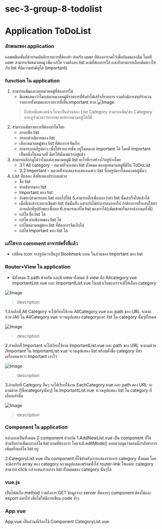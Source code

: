 # sec-3-group-8-todolist
# Application ToDoList
### ลักษณะของ application
เเอพพลิเคชั่นที่ช่วยจดบันทึกรายการที่ต้องทํา สำหรับ user ที่ต้องการจดไว้เพื่อกันตนเองลืม โดยที่ user สามารถจัดหมวดหมู่  เพิ่ม เเก้ไข รวมถึงลบ list ตามที่ต้องการได้ เเละยังสามารถเลือกติดดาวให้กับ list ที่มีความสำคัญได้ (important) 

### function ใน application
1. สามารถเพิ่มเเละลบหมวดหมู่ที่ต้องการได้ 
   * มีเลขเเสดงว่าในเเต่ละหมวดหมู่มีรายการที่ยังทําไม่เสร็จกี่รายการ รวมถึงมีการสรุปจำนวนรายการทั้งหมดเเละรายการที่เป็น important ด้วย
      ![Image](imageProjectDescription/01.png)
   > ฝั่งซ้ายมือของหน้าเว็บจะเป็นส่วนของ List Category สามารถเพิ่ม/ลบ Category เเละดูจำนวนรายการของเเต่ละหมวดหมู่ได้ที่นี่
2. สามารถเพิ่มรายการที่ต้องทําได้โดย
   * กรอกชื่อ list
   * กรอกคําอธิบายของ list 
   * เลือกหมวดหมู่ของ list ที่ต้องการจัดเก็บ
   * สามารถกดที่รูปดาว เพื่อให้รายการนั้น อยู่ในหมวด important ได้ โดยที่ important เป็นหนึ่งในหมวดที่     มีมาให้ตั้งแต่แรกอยู่แล้ว
3. สามารถเลือกดูได้ว่าในเเต่ละหมวดหมู่มี list อะไรที่เราสร้างไว้อยู่บ้างโดย
    * 3.1 All category - หมวดที่จะแสดง list ทั้งหมด ของทุกหมวดหมู่ที่มีใน ToDoList
    * 3.2 Important - หมวดที่จะแสดงจะเเสดงเฉพาะ list ที่กดรูปดาวในหมวดหมู่นั้นๆ
4. List ที่เเสดง สิ่งที่เเสดงประกอบด้วย
   * ชื่อ list
   * คําอธิบายของ list 
   * Important ของ list
   * ถังขยะ(สามารถลบ list ออกไปได้)
5.สามารถติ๊กเพื่อบอกว่าทํา list นั้นสําเร็จไปเเล้วได้
   * เมื่อติ๊กเเล้วระบบจะขีดฆ่า list อันนั้นทิ้ง เเต่จะยังไม่ทําการลบออกไป ถ้าต้องการที่จะลบให้ทําการคลิกที่รูปถังขยะเพื่อลบ
6.สามารถเเก้ไข list ของเราได้(เพิ่มเข้ามาในการส่งงานครั้งนี้)
   * เเก้ไข ชื่อ list ได้
   * เเก้ไข คําอธิบายของ list ได้
   * เเก้ไขหมวดหมู่ของ list ที่ต้องการจัดเก็บได้
   * เเก้ไข Important ของ list ได้

### เเก้ไขจาก comment อาจารย์ครั้งที่เเล้ว
 * เปลี่ยน icon จากรูปดาวเป็นรูป Bookmark เเทน ในส่วนของ Important ของ list

### Router+View ใน application
 * มีทั้งหมด 3 path ด้วยกัน เเละมี view ทั้งหมด 3 view คือ Allcategory.vue ImportantList.vue เเละ ImportantList.vue
 ในหน้าเว็บของเราจะมีให้เลือก category

 ![Image](imageProjectDescription/01.png)
 > description
 
 1.ถ้าคลิกที่ All Category จะไปเรียกใช้งาน AllCategory.vue เเละ path ของ URL จะตามด้วย /All
ใน AllCategory.vue จะวนลูปแสดง categoryเเละ list ใน category นั้นๆทั้งหมด

 ![Image](imageProjectDescription/01.png)
  > description
  
 2.ถ้าคลิกที่ Important จะไปเรียกใช้งาน ImportantList.vue เเละ path ของ URL จะตามด้วย /Important
ใน ImportantList.vue จะวนลูปแสดง list พร้อมทั้งชื่อ category  ที่ทําเครื่องหมายว่า Important เอาไว้

 ![Image](imageProjectDescription/01.png)
  > description
  
 3.ถ้าคลิกที่ Category อื่นๆ จะไปเรียกใช้งาน EachCategory.vue เเละ path ของ URL จะตามด้วย /[ชื่อcategoryนั้นๆ]
ใน ImportantList.vue จะวนลูปเเสดง list ใน category ที่เลือกเท่านั้น

 ![Image](imageProjectDescription/01.png)
  > description
  
 ### Component ใน application
เเบ่งออกเป็นทั้งหมด 2 component ด้วยกัน
1.AddNewList.vue
เป็น component ที่ใช้สำหรับการเพิ่มเเละเเก้ไข list ตามที่ต้องการ โดยจะมี editMode() คอยควบคุมว่าตอนนี้กำลังทำการเพิ่มหรือเเก้ไข list อยู่


2.CategoryList.vue
เป็น component ที่ใช้สำหรับการเเสดงรายการ category ทั้งหมด โดยจะมีการรับ array ของ category มาวนลูปเเสดงพร้อมทั้งใส่ router-link ให้เเต่ละ category สามารถ click เเล้วเเสดงรายการ list ทั้งหมดของ category นั้นๆได้


### vue.js
เป็นไฟล์เก็บ method รวมถึงการ GET ข้อมูลจาก server ที่หลายๆ component ต้องใช้เเละ export ออกไป เพื่อไม่ให้มีการเขียน code ซ้ำๆ

### App.vue
App.vue เป็นส่วนที่เรียกใช้ Component CategoryList.vue
